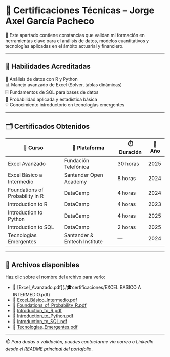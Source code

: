 # 🏅 Certificaciones Técnicas – Jorge Axel García Pacheco

📘 Este apartado contiene constancias que validan mi formación en herramientas clave para el análisis de datos, modelos cuantitativos y tecnologías aplicadas en el ámbito actuarial y financiero.

---

## 🔧 Habilidades Acreditadas

🎯 Análisis de datos con R y Python  
📊 Manejo avanzado de Excel (Solver, tablas dinámicas)  
🗄️ Fundamentos de SQL para bases de datos  
📐 Probabilidad aplicada y estadística básica  
💡 Conocimiento introductorio en tecnologías emergentes

---

## 🗂️ Certificados Obtenidos

| 📜 Curso | 🏢 Plataforma | ⏱️ Duración | 📅 Año |
|-------------------------------|-----------------------------|-----------|---------|
| Excel Avanzado                | Fundación Telefónica        | 30 horas  | 2025    |
| Excel Básico a Intermedio     | Santander Open Academy      | 8 horas   | 2024    |
| Foundations of Probability in R | DataCamp                 | 4 horas   | 2024    |
| Introduction to R             | DataCamp                    | 4 horas   | 2023    |
| Introduction to Python        | DataCamp                    | 4 horas   | 2025    |
| Introduction to SQL           | DataCamp                    | 2 horas   | 2025    |
| Tecnologías Emergentes        | Santander & Emtech Institute| —         | 2024    |

---

## 📂 Archivos disponibles

Haz clic sobre el nombre del archivo para verlo:

- 📄 [Excel_Avanzado.pdf](./🎓certificaciones/EXCEL BASICO A INTERMEDIO.pdf)  
- 📄 [Excel_Básico_Intermedio.pdf](./Excel_Básico_Intermedio.pdf)  
- 📄 [Foundations_of_Probability_R.pdf](./Foundations_of_Probability_R.pdf)
- 📄 [Introduction_to_R.pdf](./Introduction_to_R.pdf)  
- 📄 [Introduction_to_Python.pdf](./Introduction_to_Python.pdf)  
- 📄 [Introduction_to_SQL.pdf](./Introduction_to_SQL.pdf)  
- 📄 [Tecnologias_Emergentes.pdf](./Tecnologias_Emergentes.pdf)

---

📫 *Para dudas o validación, puedes contactarme vía correo o LinkedIn desde el [README principal del portafolio](../README.md)*.
